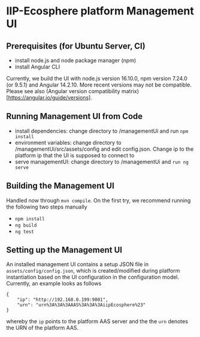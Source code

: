 # IIP-Ecosphere platform Management UI

## Prerequisites (for Ubuntu Server, CI)

- install node.js and node package manager (npm)
- install Angular CLI

Currently, we build the UI with node.js version 16.10.0, npm version 7.24.0 (or 9.5.1) and Angular 14.2.10. More recent versions may not be compatible. Please see also (Angular version compatibility matrix)[https://angular.io/guide/versions].

## Running Management UI from Code

- install dependencies: change directory to /managementUi and run `npm install`
- environment variables: change directory to /managementUi/src/assets/config and edit config.json. Change ip to the platform ip that the UI is supposed to connect to
- serve managementUI: change directory to /managementUi and `run ng serve`

## Building the Management UI

Handled now through `mvn compile`. On the first try, we recommend running the following two steps manually
  - `npm install` 
  - `ng build` 
  - `ng test` 

## Setting up the Management UI

An installed management UI contains a setup JSON file in `assets/config/config.json`, which is created/modified during platform instantiation based on the UI configuration in the configuration model. Currently, an example looks as follows

    {
        "ip": "http://192.168.0.199:9001",
        "urn": "urn%3A%3A%3AAAS%3A%3A%3AiipEcosphere%23"
    }
    
whereby the `ip` points to the platform AAS server and the the `urn` denotes the URN of the platform AAS.
